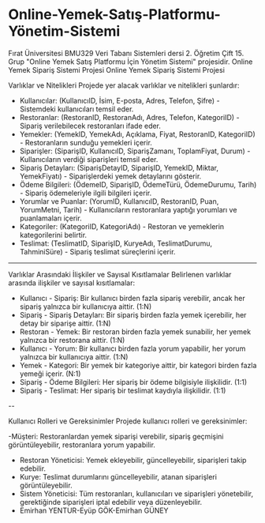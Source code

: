 # Online-Yemek-Satış-Platformu-Yönetim-Sistemi
Fırat Üniversitesi BMU329 Veri Tabanı Sistemleri dersi 2. Öğretim Çift 15. Grup "Online Yemek Satış Platformu İçin Yönetim Sistemi" projesidir. Online Yemek Sipariş Sistemi Projesi
Online Yemek Sipariş Sistemi Projesi

Varlıklar ve Nitelikleri
Projede yer alacak varlıklar ve nitelikleri şunlardır:

- Kullanıcılar: (KullanıcıID, İsim, E-posta, Adres, Telefon, Şifre) - Sistemdeki kullanıcıları temsil eder.
- Restoranlar: (RestoranID, RestoranAdı, Adres, Telefon, KategoriID) - Sipariş verilebilecek restoranları ifade eder.
- Yemekler: (YemekID, YemekAdı, Açıklama, Fiyat, RestoranID, KategoriID) - Restoranların sunduğu yemekleri içerir.
- Siparişler: (SiparişID, KullanıcıID, SiparişZamanı, ToplamFiyat, Durum) - Kullanıcıların verdiği siparişleri temsil eder.
- Sipariş Detayları: (SiparişDetayID, SiparişID, YemekID, Miktar, YemekFiyatı) - Siparişlerdeki yemek detaylarını gösterir.
- Ödeme Bilgileri: (ÖdemeID, SiparişID, ÖdemeTürü, ÖdemeDurumu, Tarih) - Sipariş ödemeleriyle ilgili bilgileri içerir.
- Yorumlar ve Puanlar: (YorumID, KullanıcıID, RestoranID, Puan, YorumMetni, Tarih) - Kullanıcıların restoranlara yaptığı yorumları ve puanlamaları içerir.
- Kategoriler: (KategoriID, KategoriAdı) - Restoran ve yemeklerin kategorilerini belirtir.
- Teslimat: (TeslimatID, SiparişID, KuryeAdı, TeslimatDurumu, TahminiSüre) - Sipariş teslimat süreçlerini içerir.

---
Varlıklar Arasındaki İlişkiler ve Sayısal Kısıtlamalar
Belirlenen varlıklar arasında ilişkiler ve sayısal kısıtlamalar:

- Kullanıcı - Sipariş: Bir kullanıcı birden fazla sipariş verebilir, ancak her sipariş yalnızca bir kullanıcıya aittir. (1:N)
- Sipariş - Sipariş Detayları: Bir sipariş birden fazla yemek içerebilir, her detay bir siparişe aittir. (1:N)
- Restoran - Yemek: Bir restoran birden fazla yemek sunabilir, her yemek yalnızca bir restorana aittir. (1:N)
- Kullanıcı - Yorum: Bir kullanıcı birden fazla yorum yapabilir, her yorum yalnızca bir kullanıcıya aittir. (1:N)
- Yemek - Kategori: Bir yemek bir kategoriye aittir, bir kategori birden fazla yemeği içerir. (N:1)
- Sipariş - Ödeme Bilgileri: Her sipariş bir ödeme bilgisiyle ilişkilidir. (1:1)
- Sipariş - Teslimat: Her sipariş bir teslimat kaydıyla ilişkilidir. (1:1)

--

Kullanıcı Rolleri ve Gereksinimler Projede kullanıcı rolleri ve gereksinimler:

-Müşteri: Restoranlardan yemek siparişi verebilir, sipariş geçmişini görüntüleyebilir, restoranlara yorum yapabilir.
- Restoran Yöneticisi: Yemek ekleyebilir, güncelleyebilir, siparişleri takip edebilir.
- Kurye: Teslimat durumlarını güncelleyebilir, atanan siparişleri görüntüleyebilir.
- Sistem Yöneticisi: Tüm restoranları, kullanıcıları ve siparişleri yönetebilir, gerektiğinde siparişleri iptal edebilir veya düzenleyebilir.
- Emirhan YENTUR-Eyüp GÖK-Emirhan GÜNEY
